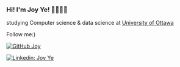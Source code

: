 ### Hi! I'm Joy Ye! 🌱👩🏼‍💻

studying Computer science & data science at 
<a href src="https://www.uottawa.ca/en">University of Ottawa</a>


Follow me:)

[![GitHub Joy](https://img.shields.io/github/followers/ZijunYe?label=follow&style=social)](hhttps://github.com/ZijunYe)


[![Linkedin: Joy Ye](https://img.shields.io/badge/-joyyezi-blue?style=flat-square&logo=Linkedin&logoColor=white&link=https://www.linkedin.com/in/joyyezi/)](https://www.linkedin.com/in/joyyezi/)

